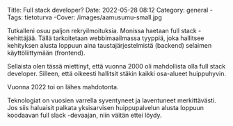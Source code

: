 Title: Full stack developer?
Date: 2022-05-28 08:12
Category: general
-Tags: tietoturva
-Cover: /images/aamusumu-small.jpg

Tutkalleni osuu paljon rekryilmoituksia. Monissa haetaan full stack -kehittäjää. Tällä tarkoitetaan webbimaailmassa tyyppiä, joka hallitsee kehityksen alusta loppuun aina taustajärjestelmistä (backend) selaimen käyttöliittymään (frontend).

Sellaista olen tässä miettinyt, että vuonna 2000 oli mahdollista olla full stack developer. Silleen, että oikeesti hallitsit stäkin kaikki osa-alueet huippuhyvin.

Vuonna 2022 toi on lähes mahdotonta.

Teknologiat on vuosien varrella syventyneet ja laventuneet merkittävästi. Jos siis haluaisit palkata yksisarvisen huippupalvelun alusta loppuun koodaavan full slack -devaajan, niin väitän ettei löydy.
